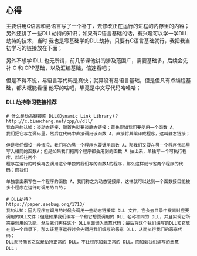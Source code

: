 ## 心得
主要讲用C语言和易语言写了一个补丁，去修改正在运行的进程的内存里的内容；
另外还讲了一些DLL劫持的知识；如果有C语言基础的话，有兴趣可以学一学DLL劫持的技术，当时
我也是零基础学的DLL劫持，只要有C语言基础就行，我把我当初学习的链接放在下面；

另外不想学 DLL 也无所谓，前几节课他讲的涉及范围广，需要基础多，后续会先补 C 和 CPP基础，以及汇编基础，倍速看吧；

但是不得不说，易语言写代码是真快；就算没有易语言基础，但是但凡有点编程基础，都大概能看懂
他写的啥吧，毕竟是中文写代码哈哈哈；

#### DLL劫持学习链接推荐
```shell
# 什么是动态链接库 DLL(Dynamic Link Library)？
http://c.biancheng.net/cpp/u/dll/
我自己的认知：谈动态链接，那首先就要谈静态链接；首先假如我们要使用一个函数 A，
我们把它写在源码里，然后在代码中直接调用该函数 A，直接将其编译成程序，这叫静态链接；

但是我们假设一种情况，我们写的另一个程序也要调用函数 A，那我们又要在另一个程序代码里写入相同的函数A；但是如果我们把两个程序都会用到的函数 A 抽出来，单独写一个可执行程序，然后让两个
程序在运行的时候再去调用这个单独的我们写的函数A的程序，那么这样就节省两个程序的代码；而我们

单独拿出来写在一个程序的函数 A，我们称之为动态链接库，这样就可以达到一个函数接口能被多个程序在运行时调用的目的；

# DLL劫持？
https://paper.seebug.org/1713/
我的认知：因为程序在调用的时候会调用一些动态链接库 DLL 文件，它会去目录中搜索对应要调用的DLL文件；但是如果我们编写一个和它想要调用的 DLL 名称相同的 DLL，并且实现它所需要调用的功能，然后我们再往这个 DLL里面嵌入恶意代码；最后将这个我们编写的DLL和它放在同一个目录下，那么该程序运行时会先调用我们编写的恶意 DLL，从而执行我们的恶意代码；
DLL劫持简言之就是劫持正常的 DLL，不让程序加载正常的 DLL，而加载我们编写的恶意 DLL；

```